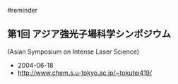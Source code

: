 
#reminder
## 第1回 アジア強光子場科学シンポジウム
(Asian Symposium on Intense Laser Science)


* 2004-06-18
* http://www.chem.s.u-tokyo.ac.jp/~tokutei419/

